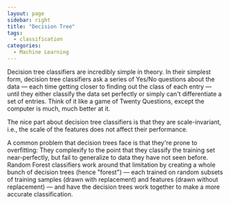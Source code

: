 ```yaml
---
layout: page
sidebar: right
title: "Decision Tree"
tags:
  - classification
categories:
  - Machine Learning
---
```


Decision tree classifiers are incredibly simple in theory. In their simplest form, decision tree classifiers ask a series of Yes/No questions about the data — each time getting closer to finding out the class of each entry — until they either classify the data set perfectly or simply can't differentiate a set of entries. Think of it like a game of Twenty Questions, except the computer is much, much better at it.

The nice part about decision tree classifiers is that they are scale-invariant, i.e., the scale of the features does not affect their performance.

A common problem that decision trees face is that they're prone to overfitting: They complexify to the point that they classify the training set near-perfectly, but fail to generalize to data they have not seen before.
Random Forest classifiers work around that limitation by creating a whole bunch of decision trees (hence "forest") — each trained on random subsets of training samples (drawn with replacement) and features (drawn without replacement) — and have the decision trees work together to make a more accurate classification.